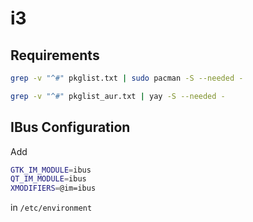 # i3
## Requirements

~~~ bash
grep -v "^#" pkglist.txt | sudo pacman -S --needed -
~~~

``` bash
grep -v "^#" pkglist_aur.txt | yay -S --needed -
```

## IBus Configuration

Add 
~~~ bash
GTK_IM_MODULE=ibus
QT_IM_MODULE=ibus
XMODIFIERS=@im=ibus
~~~

in `/etc/environment`
